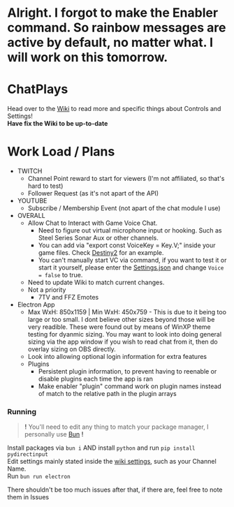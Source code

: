 # Alright. I forgot to make the Enabler command. So rainbow messages are active by default, no matter what. I will work on this tomorrow.

# ChatPlays
Head over to the [Wiki](https://github.com/AlgorithmicPolicyIndex/ChatPlays/wiki) to read more and specific things about Controls and Settings!  
**Have fix the Wiki to be up-to-date**


# Work Load / Plans
 - TWITCH
 	- Channel Point reward to start for viewers (I'm not affiliated, so that's hard to test)
	- Follower Request (as it's not apart of the API)
 - YOUTUBE
	- Subscribe / Membership Event (not apart of the chat module I use)
 - OVERALL
	- Allow Chat to Interact with Game Voice Chat.
		- Need to figure out virtual microphone input or hooking. Such as Steel Series Sonar Aux or other channels.
		- You can add via "export const VoiceKey = Key.V;" inside your game files. Check [Destiny2](./src/games/Destiny2.ts) for an example.
		- You can't manually start VC via command, if you want to test it or start it yourself, please enter the [Settings.json](./JSON/settings.json) and change `Voice = false` to true.
	- Need to update Wiki to match current changes.
	- Not a priority
		- 7TV and FFZ Emotes
 - Electron App
	- Max WxH: 850x1159 | Min WxH: 450x759 - This is due to it being too large or too small. I dont believe other sizes beyond those will be very readible. These were found out by means of WinXP theme testing for dyanmic sizing. You may want to look into doing general sizing via the app window if you wish to read chat from it, then do overlay sizing on OBS directly.
	- Look into allowing optional login information for extra features
	- Plugins
		- Persistent plugin information, to prevent having to reenable or disable plugins each time the app is ran
		- Make enabler "plugin" command work on plugin names instead of match to the relative path in the plugin arrays

### Running
> **!** You'll need to edit any thing to match your package manager, I personally use [Bun](https://bun.sh) **!**

Install packages via `bun i` AND install `python` and run `pip install pydirectinput`  
Edit settings mainly stated inside the [wiki settings](https://github.com/AlgorithmicPolicyIndex/ChatPlays/wiki/Settings#main-settings), such as your Channel Name.  
Run `bun run electron`  

There shouldn't be too much issues after that, if there are, feel free to note them in Issues